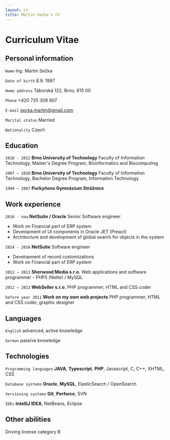 ```yaml
---
layout: cv
title: Martin Sečka's CV
---
```

# Curriculum Vitae

## Personal information

`Name` Ing. Martin Sečka

`Date of birth` 8.9. 1987

`Home address` Táborská 122, Brno, 615 00

`Phone` +420 725 309 807

`E-mail` secka.martin@gmail.com

`Marital status` Married

`Nationality` Czech

## Education

`2010 - 2012`
__Brno University of Technology__ Faculty of Information Technology, Master's Degree Program, Bioinformatics and Biocomputing

`2007 – 2010`
__Brno University of Technology__ Faculty of Information Technology, Bachelor Degree Program, Information Technology

`1999 – 2007`
__Purkyňovo Gymnázium Strážnice__

## Work experience

`2016 - now`
__NetSuite / Oracle__ Senior Software engineer.
- Work on Financial part of ERP system
- Development of UI components in Oracle JET (Preact)
- Architecture and development of global search for objects in the system

`2014 - 2016`
__NetSuite__ Software engineer
- Development of record customizations 
- Work on Financial part of ERP system

`2012 – 2013`
__Sherwood Media s.r.o.__ Web applications and software programmer - PHP5 (Nette) / MySQL

`2012 – 2013`
__WebSeller s.r.o.__ PHP programmer, HTML and CSS coder

`before year 2011`
__Work on my own web projects__ PHP programmer, HTML and CSS coder, graphic designer

## Languages

`English` advanced, active knowledge

`German` passive knowledge

## Technologies

`Programming languages`
__JAVA__, __Typescript__, __PHP__, Javascript, C, C++, XHTML, CSS

`Database systems`
__Oracle__, __MySQL__, ElasticSearch / OpenSearch

`Versioning systems`
__Git__, __Perforce__, SVN

`IDEs`
__IntelliJ IDEA__, NetBeans, Eclipse

## Other abilities
Driving license category B

<!-- ### Footer

Last updated: June 2023 -->


